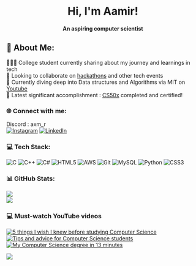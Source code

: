 <!--**OkayWheresAamir/OkayWheresAamir** is a ✨ _special_ ✨ repository because its `README.md` (this file) appears on your GitHub profile. -->
<!--
<h3 style="font-size: 50;" align="center">Hi, I'm Aamir!</h3>
-->
<h1 align="center">Hi, I'm Aamir!</h1>
<h4 align="center">An aspiring computer scientist</h4>

<!--<h1 align="center">💫 About Me:</h1>-->
## 💫 About Me:
👨🏻‍💻 College student currently sharing about my journey and learnings in tech<br>
🤝 Looking to collaborate on [hackathons](https://devfolio.co/@TheAamirHashmi) and other tech events<br>
💭 Currently diving deep into Data structures and Algorithms via MIT on [Youtube](https://www.youtube.com/playlist?list=PLUl4u3cNGP61Oq3tWYp6V_F-5jb5L2iHb)<br/>
🌹 Latest significant accomplishment : [CS50x](https://cs50.harvard.edu/x/2024/) completed and certified! 


### 🌐 Connect with me:
 Discord : axm_r   <br/>[![Instagram](https://img.shields.io/badge/Instagram-%23E4405F.svg?logo=Instagram&logoColor=white)](https://instagram.com/trynnafindaamir) [![LinkedIn](https://img.shields.io/badge/LinkedIn-%230077B5.svg?logo=linkedin&logoColor=white)](https://www.linkedin.com/in/aamirh1/) 

### 💻 Tech Stack:
![C](https://img.shields.io/badge/c-%2300599C.svg?style=for-the-badge&logo=c&logoColor=white) ![C++](https://img.shields.io/badge/c++-%2300599C.svg?style=for-the-badge&logo=c%2B%2B&logoColor=white) ![C#](https://img.shields.io/badge/c%23-%23239120.svg?style=for-the-badge&logo=csharp&logoColor=white) ![HTML5](https://img.shields.io/badge/html5-%23E34F26.svg?style=for-the-badge&logo=html5&logoColor=white) ![AWS](https://img.shields.io/badge/AWS-%23FF9900.svg?style=for-the-badge&logo=amazon-aws&logoColor=white) ![Git](https://img.shields.io/badge/git-%23F05033.svg?style=for-the-badge&logo=git&logoColor=white) ![MySQL](https://img.shields.io/badge/mysql-4479A1.svg?style=for-the-badge&logo=mysql&logoColor=white) ![Python](https://img.shields.io/badge/python-3670A0?style=for-the-badge&logo=python&logoColor=ffdd54) ![CSS3](https://img.shields.io/badge/css3-%231572B6.svg?style=for-the-badge&logo=css3&logoColor=white)
### 📊 GitHub Stats:

![](https://github-readme-stats.vercel.app/api?username=OkayWheresAamir&theme=dark&hide_border=false&include_all_commits=false&count_private=true)<br/>
![](https://github-contributor-stats.vercel.app/api?username=OkayWheresAamir&limit=5&theme=dark&combine_all_yearly_contributions=true)<br/>

<!--
### 🏆 GitHub Trophies
![](https://github-profile-trophy.vercel.app/?username=OkayWheresAamir&theme=radical&no-frame=false&no-bg=true&margin-w=4) <br/>

![](https://quotes-github-readme.vercel.app/api?type=horizontal&theme=radical)
-->


### 💻 Must-watch YouTube videos

[![5 things I wish I knew before studying Computer Science](https://ytcards.demolab.com/?id=HtSuA80QTyo&title=Lecture+1:+Algorithmic+Thinking,+Peak+Finding&lang=en&timestamp=1358188200&background_color=%230d1117&title_color=%23ffffff&stats_color=%23dedede&max_title_lines=1&width=250&border_radius=5&duration=436 "Lecture 1: Algorithmic Thinking, Peak Finding")](https://youtu.be/HtSuA80QTyo?si=b7QYksN87h0wsGpQ)
[![Tips and advice for Computer Science students](https://ytcards.demolab.com/?id=3LPJfIKxwWc&title=CS50x+2024+-+2024+-+Lecture+0+-+Scratch&lang=en&timestamp=1704047400&background_color=%230d1117&title_color=%23ffffff&stats_color=%23dedede&max_title_lines=1&width=250&border_radius=5&duration=380 "CS50x 2024 - Lecture 0 - Scratch")](https://youtu.be/3LPJfIKxwWc?si=mjrsewEwBdhtvzDX)
[![My Computer Science degree in 13 minutes](https://ytcards.demolab.com/?id=L3LMbpZIKhQ&title=Lec+1+|+MIT+6.042J+Mathematics+for+Computer+Science,+Fall+2010&lang=en&timestamp=1356892200&background_color=%230d1117&title_color=%23ffffff&stats_color=%23dedede&max_title_lines=1&width=250&border_radius=5&duration=786 "Lec 1 | MIT 6.042J Mathematics for Computer Science, Fall 2010")](https://youtu.be/L3LMbpZIKhQ?si=1AhwiUIamfs6clV3)
<!--[![How I would learn to code (if I could start over)](https://ytcards.demolab.com/?id=kS03mP7p0ts&title=How+I+would+learn+to+code+(+if+I+could+start+over+)&lang=en&timestamp=1698663600&background_color=%230d1117&title_color=%23ffffff&stats_color=%23dedede&max_title_lines=1&width=250&border_radius=5&duration=695 "How I would learn to code (if I could start over)")](https://youtu.be/kS03mP7p0ts?si=7UXbigeHmyTVGP60)
[![How to prep for CS?](https://ytcards.demolab.com/?id=YBMf2o2MVDg&title=How+to+prep+for+CS?+Do+I+need+Maths?&lang=en&timestamp=1690632000&background_color=%230d1117&title_color=%23ffffff&stats_color=%23dedede&max_title_lines=1&width=250&border_radius=5&duration=860 "How to prep for CS? Do I need Maths?")](https://youtu.be/YBMf2o2MVDg?si=KGaQIzz_8E6JFYlD)
[![How I organise my life with Notion](https://ytcards.demolab.com/?id=orJOLdv907g&title=How+I+organise+my+life+with+Notion&lang=en&timestamp=1616324400&background_color=%230d1117&title_color=%23ffffff&stats_color=%23dedede&max_title_lines=1&width=250&border_radius=5&duration=1253 "How I organise my life with Notion")](https://youtu.be/orJOLdv907g?si=r31zLR2hnvJiw5p7)
-->

[![](https://visitcount.itsvg.in/api?id=OkayWheresAamir&icon=0&color=0)](https://visitcount.itsvg.in)

<!-- END YOUTUBE-CARDS -->

<!-- Proudly created with GPRM ( https://gprm.itsvg.in ) -->
